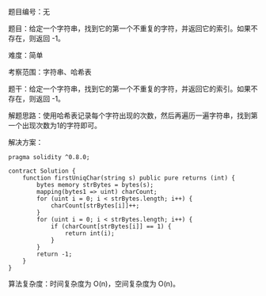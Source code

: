 题目编号：无

题目：给定一个字符串，找到它的第一个不重复的字符，并返回它的索引。如果不存在，则返回 -1。

难度：简单

考察范围：字符串、哈希表

题干：给定一个字符串，找到它的第一个不重复的字符，并返回它的索引。如果不存在，则返回 -1。

解题思路：使用哈希表记录每个字符出现的次数，然后再遍历一遍字符串，找到第一个出现次数为1的字符即可。

解决方案：

```
pragma solidity ^0.8.0;

contract Solution {
    function firstUniqChar(string s) public pure returns (int) {
        bytes memory strBytes = bytes(s);
        mapping(bytes1 => uint) charCount;
        for (uint i = 0; i < strBytes.length; i++) {
            charCount[strBytes[i]]++;
        }
        for (uint i = 0; i < strBytes.length; i++) {
            if (charCount[strBytes[i]] == 1) {
                return int(i);
            }
        }
        return -1;
    }
}
```

算法复杂度：时间复杂度为 O(n)，空间复杂度为 O(n)。